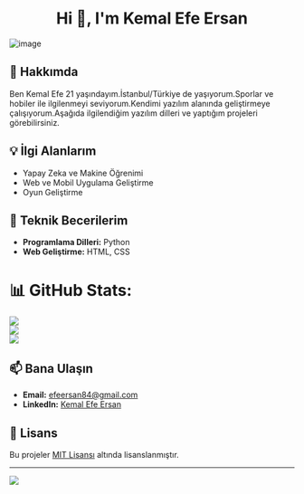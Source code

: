 <h1 align="center">Hi 👋, I'm Kemal Efe Ersan</h1>

![image](https://user-images.githubusercontent.com/74038190/225813708-98b745f2-7d22-48cf-9150-083f1b00d6c9.gif)


## 🚀 Hakkımda

Ben Kemal Efe 21 yaşındayım.İstanbul/Türkiye de yaşıyorum.Sporlar ve hobiler ile ilgilenmeyi seviyorum.Kendimi yazılım alanında geliştirmeye çalışıyorum.Aşağıda ilgilendiğim yazılım dilleri ve yaptığım projeleri görebilirsiniz.

## 💡 İlgi Alanlarım

- Yapay Zeka ve Makine Öğrenimi
- Web ve Mobil Uygulama Geliştirme
- Oyun Geliştirme

## 🔧 Teknik Becerilerim

- **Programlama Dilleri:** Python
- **Web Geliştirme:** HTML, CSS

# 📊 GitHub Stats:
![](https://github-readme-stats.vercel.app/api?username=efeersan&theme=dark&hide_border=false&include_all_commits=false&count_private=false)<br/>
![](https://github-readme-streak-stats.herokuapp.com/?user=efeersan&theme=dark&hide_border=false)<br/>
![](https://github-readme-stats.vercel.app/api/top-langs/?username=efeersan&theme=dark&hide_border=false&include_all_commits=false&count_private=false&layout=compact)

## 📫 Bana Ulaşın

- **Email:** efeersan84@gmail.com
- **LinkedIn:** [Kemal Efe Ersan](https://www.linkedin.com/in/kemalefeersan/)


## 📜 Lisans

Bu projeler [MIT Lisansı](https://opensource.org/licenses/MIT) altında lisanslanmıştır.

---
[![](https://visitcount.itsvg.in/api?id=efeersan&icon=0&color=0)](https://visitcount.itsvg.in)

<!-- Proudly created with GPRM ( https://gprm.itsvg.in ) -->


